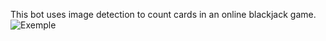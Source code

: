 This bot uses image detection to count cards in an online blackjack game.
![Exemple](https://github.com/crocogab/BlackJackBot/assets/50633541/2f8d1573-0c62-48ad-89e4-b24aa4c8b722)
